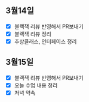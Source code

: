 ## 3월14일

- [x] 블랙잭 리뷰 반영해서 PR보내기
- [x] 블랙잭 리뷰 정리
- [x] 추상클래스, 인터페이스 정리

## 3월15일

- [x] 블랙잭 리뷰 반영해서 PR보내기
- [x] 오늘 수업 내용 정리
- [x] 저녁 약속
